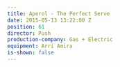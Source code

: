 ```yaml
---
title: Aperol - The Perfect Serve
date: 2015-05-13 13:22:00 Z
position: 61
director: Push
production-company: Gas + Electric
equipment: Arri Amira
is-shown: false
---
```


